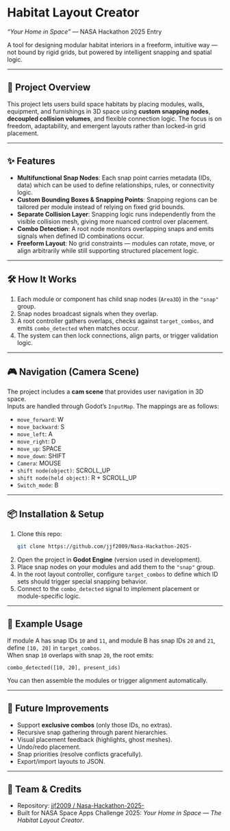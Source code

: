 # Habitat Layout Creator  
*“Your Home in Space”* — NASA Hackathon 2025 Entry  

A tool for designing modular habitat interiors in a freeform, intuitive way — not bound by rigid grids, but powered by intelligent snapping and spatial logic.  

---

## 🚀 Project Overview  
This project lets users build space habitats by placing modules, walls, equipment, and furnishings in 3D space using **custom snapping nodes**, **decoupled collision volumes**, and flexible connection logic. The focus is on freedom, adaptability, and emergent layouts rather than locked-in grid placement.  

---

## ✨ Features  
- **Multifunctional Snap Nodes**: Each snap point carries metadata (IDs, data) which can be used to define relationships, rules, or connectivity logic.  
- **Custom Bounding Boxes & Snapping Points**: Snapping regions can be tailored per module instead of relying on fixed grid bounds.  
- **Separate Collision Layer**: Snapping logic runs independently from the visible collision mesh, giving more nuanced control over placement.  
- **Combo Detection**: A root node monitors overlapping snaps and emits signals when defined ID combinations occur.  
- **Freeform Layout**: No grid constraints — modules can rotate, move, or align arbitrarily while still supporting structured placement logic.  

---

## 🛠 How It Works  
1. Each module or component has child snap nodes (`Area3D`) in the `"snap"` group.  
2. Snap nodes broadcast signals when they overlap.  
3. A root controller gathers overlaps, checks against `target_combos`, and emits `combo_detected` when matches occur.  
4. The system can then lock connections, align parts, or trigger validation logic.  

---

## 🎮 Navigation (Camera Scene)  
The project includes a **cam scene** that provides user navigation in 3D space.  
Inputs are handled through Godot’s `InputMap`. The mappings are as follows:  

- `move_forward`:  W
- `move_backward`:  S
- `move_left`:  A
- `move_right`:  D
- `move_up`:  SPACE 
- `move_down`:  SHIFT
- `Camera`:  MOUSE
- `shift node(object)`: SCROLL_UP
- `shift node(held object)`: R + SCROLL_UP    
- `Switch_mode`: B 

---

## 📦 Installation & Setup  
1. Clone this repo:  
   ```bash
   git clone https://github.com/jjf2009/Nasa-Hackathon-2025-
   ```  
2. Open the project in **Godot Engine** (version used in development).  
3. Place snap nodes on your modules and add them to the `"snap"` group.  
4. In the root layout controller, configure `target_combos` to define which ID sets should trigger special snapping behavior.  
5. Connect to the `combo_detected` signal to implement placement or module-specific logic.  

---

## 🔧 Example Usage  
If module A has snap IDs `10` and `11`, and module B has snap IDs `20` and `21`, define `[10, 20]` in `target_combos`.  
When snap `10` overlaps with snap `20`, the root emits:  

```
combo_detected([10, 20], present_ids)
```  

You can then assemble the modules or trigger alignment automatically.  

---

## 🚧 Future Improvements  
- Support **exclusive combos** (only those IDs, no extras).  
- Recursive snap gathering through parent hierarchies.  
- Visual placement feedback (highlights, ghost meshes).  
- Undo/redo placement.  
- Snap priorities (resolve conflicts gracefully).  
- Export/import layouts to JSON.  

---

## 👥 Team & Credits  
- Repository: [jjf2009 / Nasa-Hackathon-2025-](https://github.com/jjf2009/Nasa-Hackathon-2025-)  
- Built for NASA Space Apps Challenge 2025: *Your Home in Space — The Habitat Layout Creator*.  
